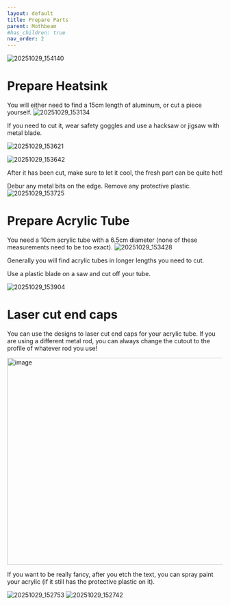 ```yaml
---
layout: default
title: Prepare Parts
parent: Mothbeam
#has_children: true
nav_order: 2
---
```


![20251029_154140](https://github.com/user-attachments/assets/d141bb51-ff91-4392-b30d-54ca9582e910)


# Prepare Heatsink

You will either need to find a 15cm length of aluminum, or cut a piece yourself.
![20251029_153134](https://github.com/user-attachments/assets/e857ffe2-1429-4854-add5-dd5d3f4eda57)

If you need to cut it, wear safety goggles and use a hacksaw or jigsaw with metal blade.

![20251029_153621](https://github.com/user-attachments/assets/e94bd29e-702b-4321-82c4-1f0d1dac2f73)

![20251029_153642](https://github.com/user-attachments/assets/35bcdad8-5f8d-40a7-a807-2a8ce34c4619)


After it has been cut, make sure to let it cool, the fresh part can be quite hot!

Debur any metal bits on the edge. Remove any protective plastic.
![20251029_153725](https://github.com/user-attachments/assets/65e2859f-6378-42b4-a406-48d6a8861789)



# Prepare Acrylic Tube

You need a 10cm acrylic tube with a 6.5cm diameter (none of these measurements need to be too exact).
![20251029_153428](https://github.com/user-attachments/assets/9895fe65-f582-4352-8b0a-56615939c422)

Generally you will find acrylic tubes in longer lengths you need to cut.

Use a plastic blade on a saw and cut off your tube.

![20251029_153904](https://github.com/user-attachments/assets/315c7675-6895-4488-b3f7-12223e19646f)




# Laser cut end caps
You can use the designs to laser cut end caps for your acrylic tube. If you are using a different metal rod, you can always change the cutout to the profile of whatever rod you use!

<img width="874" height="483" alt="image" src="https://github.com/user-attachments/assets/f32d3eff-73aa-4f3a-9dc2-21d6c383d1cd" />

If you want to be really fancy, after you etch the text, you can spray paint your acrylic (if it still has the protective plastic on it).

![20251029_152753](https://github.com/user-attachments/assets/3bdcc4d7-ab3b-4f99-bd52-395896d505c6)
![20251029_152742](https://github.com/user-attachments/assets/b85d1348-056e-4bd5-b259-79ab8e667745)







